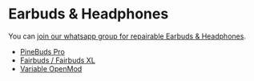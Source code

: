 # Earbuds & Headphones

You can [join our whatsapp group for repairable Earbuds & Headphones](https://chat.whatsapp.com/LM3DFA9Qd3CIPEYF6v6CeV).

* [PineBuds Pro](https://pine64.org/devices/pinebuds_pro/)
* [Fairbuds / Fairbuds XL](https://shop.fairphone.com/fairbuds)
* [Variable OpenMod](https://variablestaticaudio.com/pages/variable-openmod)

